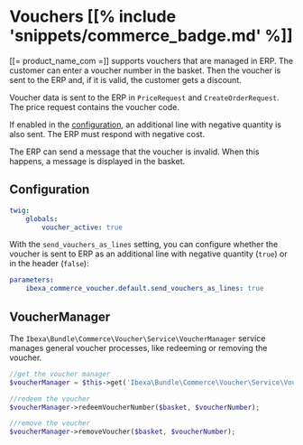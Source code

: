 # Vouchers [[% include 'snippets/commerce_badge.md' %]]

[[= product_name_com =]] supports vouchers that are managed in ERP. The customer can enter a voucher number in the basket.
Then the voucher is sent to the ERP and, if it is valid, the customer gets a discount.

Voucher data is sent to the ERP in `PriceRequest` and `CreateOrderRequest`.
The price request contains the voucher code.

If enabled in the [configuration](#configuration), an additional line with negative quantity is also sent.
The ERP must respond with negative cost.

The ERP can send a message that the voucher is invalid. 
When this happens, a message is displayed in the basket.

## Configuration

``` yaml
twig:
    globals:
        voucher_active: true
```

With the `send_vouchers_as_lines` setting, you can configure whether the voucher is sent to ERP as an additional line with negative quantity (`true`)
or in the header (`false`):

``` yaml
parameters:
    ibexa_commerce_voucher.default.send_vouchers_as_lines: true
```

## VoucherManager

The `Ibexa\Bundle\Commerce\Voucher\Service\VoucherManager` service manages general voucher processes, like redeeming or removing the voucher.

``` php
//get the voucher manager
$voucherManager = $this->get('Ibexa\Bundle\Commerce\Voucher\Service\VoucherManager'); 

//redeem the voucher
$voucherManager->redeemVoucherNumber($basket, $voucherNumber);

//remove the voucher
$voucherManager->removeVoucher($basket, $voucherNumber);
```
